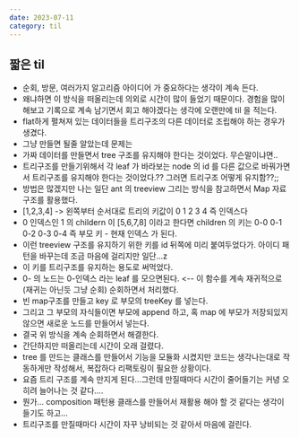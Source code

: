 ```yaml
---
date: 2023-07-11
category: til
---
```


## 짧은 til

- 순회, 방문, 여러가지 알고리즘 아이디어 가 중요하다는 생각이 계속 든다.
- 왜냐하면 이 방식을 떠올리는데 의외로 시간이 많이 들었기 때문이다. 경험을 많이 해보고 기록으로 계속 남기면서 회고 해야겠다는 생각에 오랜만에 til 을 적는다.
- flat하게 펼쳐져 있는 데이터들을 트리구조의 다른 데이터로 조립해야 하는 경우가 생겼다.
- 그냥 만들면 될줄 알았는데 문제는
- 가짜 데이터를 만들면서 tree 구조를 유지해야 한다는 것이었다. 무슨말이냐면..
- 트리구조를 만들기위해서 각 leaf 가 바라보는 node 의 id 를 다른 값으로 바꿔가면서 트리구조를 유지해야 한다는 것이었다.?? 그러면 트리구조 어떻게 유지함??;;
- 방법은 많겠지만 나는 일단 ant 의 treeview 그리는 방식을 참고하면서 Map 자료구조를 활용했다.
- [1,2,3,4] -> 왼쪽부터 순서대로 트리의 키값이 0 1 2 3 4 즉 인덱스다
- 0 인덱스인 1 의 childern 이 [5,6,7,8] 이라고 한다면 children 의 키는 0-0 0-1 0-2 0-3 0-4 즉 부모 키 - 현재 인덱스 가 된다.
- 이런 treeview 구조를 유지하기 위한 키를 id 뒤쪽에 미리 붙여두었다가. 아이디 패턴을 바꾸는데 조금 마음에 걸리지만 일단...z
- 이 키를 트리구조를 유지하는 용도로 써먹었다.
- 0- 의 노드는 0-인덱스 라는 leaf 를 모으면된다. <-- 이 함수를 계속 재귀적으로(재귀는 아닌듯 그냥 순회) 순회하면서 처리했다.
- 빈 map구조를 만들고 key 로 부모의 treeKey 를 넣는다.
- 그리고 그 부모의 자식들이면 부모에 append 하고, 혹 map 에 부모가 저장되있지 않으면 새로운 노드를 만들어서 넣는다.
- 결국 위 방식을 계속 순회하면서 해결한다.
- 간단하지만 떠올리는데 시간이 오래 걸렸다.
- tree 를 만드는 클래스를 만들어서 기능을 모듈화 시켰지만 코드는 생각나는대로 작동하게만 작성해서, 복잡하다 리팩토링이 필요한 상황이다.
- 요즘 트리 구조를 계속 만지게 된다...그런데 만질때마다 시간이 줄어들기는 커녕 오히려 늘어나는 것 같다....
- 뭔가... composition 패턴용 클래스를 만들어서 재활용 해야 할 것 같다는 생각이 들기도 하고...
- 트리구조를 만질때마다 시간이 자꾸 낭비되는 것 같아서 마음에 걸린다.
